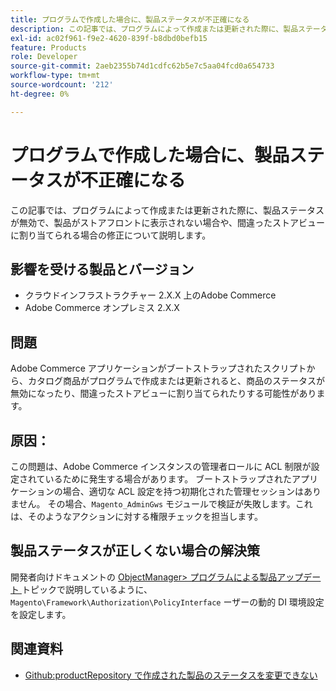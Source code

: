 ```yaml
---
title: プログラムで作成した場合に、製品ステータスが不正確になる
description: この記事では、プログラムによって作成または更新された際に、製品ステータスが無効で、製品がストアフロントに表示されない場合や、間違ったストアビューに割り当てられる場合の修正について説明します。
exl-id: ac02f961-f9e2-4620-839f-b8dbd0befb15
feature: Products
role: Developer
source-git-commit: 2aeb2355b74d1cdfc62b5e7c5aa04fcd0a654733
workflow-type: tm+mt
source-wordcount: '212'
ht-degree: 0%

---
```


# プログラムで作成した場合に、製品ステータスが不正確になる

この記事では、プログラムによって作成または更新された際に、製品ステータスが無効で、製品がストアフロントに表示されない場合や、間違ったストアビューに割り当てられる場合の修正について説明します。

## 影響を受ける製品とバージョン

* クラウドインフラストラクチャー 2.X.X 上のAdobe Commerce
* Adobe Commerce オンプレミス 2.X.X

## 問題

Adobe Commerce アプリケーションがブートストラップされたスクリプトから、カタログ商品がプログラムで作成または更新されると、商品のステータスが無効になったり、間違ったストアビューに割り当てられたりする可能性があります。

## 原因：

この問題は、Adobe Commerce インスタンスの管理者ロールに ACL 制限が設定されているために発生する場合があります。 ブートストラップされたアプリケーションの場合、適切な ACL 設定を持つ初期化された管理セッションはありません。 その場合、`Magento_AdminGws` モジュールで検証が失敗します。これは、そのようなアクションに対する権限チェックを担当します。

## 製品ステータスが正しくない場合の解決策

開発者向けドキュメントの [ObjectManager> プログラムによる製品アップデート ](https://developer.adobe.com/commerce/php/development/components/object-manager/) トピックで説明しているように、`Magento\Framework\Authorization\PolicyInterface` ーザーの動的 DI 環境設定を設定します。

## 関連資料

* [Github:productRepository で作成された製品のステータスを変更できない ](https://github.com/magento/magento2/issues/5664)
